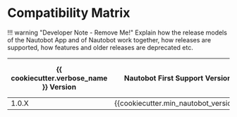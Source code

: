 # Compatibility Matrix

!!! warning "Developer Note - Remove Me!"
    Explain how the release models of the Nautobot App and of Nautobot work together, how releases are supported, how features and older releases are deprecated etc.

| {{ cookiecutter.verbose_name }} Version | Nautobot First Support Version | Nautobot Last Support Version |
| ------------- | -------------------- | ------------- |
| 1.0.X         | {{cookiecutter.min_nautobot_version}}                | 1.99.99        |
